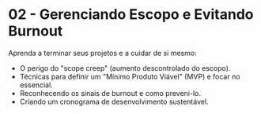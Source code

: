 # 02 - Gerenciando Escopo e Evitando Burnout

Aprenda a terminar seus projetos e a cuidar de si mesmo:
- O perigo do "scope creep" (aumento descontrolado do escopo).
- Técnicas para definir um "Mínimo Produto Viável" (MVP) e focar no essencial.
- Reconhecendo os sinais de burnout e como preveni-lo.
- Criando um cronograma de desenvolvimento sustentável.
